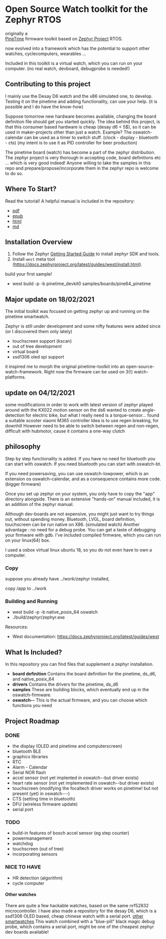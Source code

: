 # Open Source Watch toolkit for the  Zephyr RTOS

originally a  
[PineTime](https://www.pine64.org/pinetime/) firmware toolkit based on [Zephyr Project](https://www.zephyrproject.org/) RTOS.

now evolved into a framework which has the potential to support other watches, cyclecomputers, wearables ...

Included in this toolkit is a virtual watch, which you can run on your computer. (no real watch, devboard, debugprobe is needed!)


## Contributing to this project



I mainly use the Desay D6 watch and the x86 simulated one, to develop.
Testing it on the pinetime and adding functionality, can use your help.
(it is possible and I do have the know-how)

Suppose tomorrow new hardware becomes available, changing the board definition file should get you started quickly.
The idea behind this project, is that this consumer based hardware is cheap (desay d6 < 5$), so it can be used in maker-projects other than just a watch.
Example? The oswatch-calendar can be used as a timer to switch stuff. (clock - display - bluetooth - cts)
(my intent is to use it as PID controller for beer production)

The pinetime board (watch) has become a part of the zephyr distribution. 
The zephyr project is very thorough in accepting code, board definitions etc ... which is very good indeed!
Anyone willing to take the samples in this repo and prepare/propose/incorporate them in the zephyr repo is welcome to do so.


## Where To Start?
Read the tutorial! A helpful manual is included in the repository:
 - [pdf](oswatch.pdf)
 - [epub](opensourcewatch.epub)
 - [html](https://najnesnaj.github.io/pinetime-zephyr/html)
 - [md](https://najnesnaj.github.io/pinetime-zephyr/)

## Installation Overview
1. Follow the Zephyr [Getting Started Guide](https://docs.zephyrproject.org/latest/getting_started/index.html) to install zephyr SDK and tools.
2. Install `west` meta tool (https://docs.zephyrproject.org/latest/guides/west/install.html).


build your first sample!

 - west build -p -b pinetime_devkit0 samples/boards/pine64_pinetime


## Major update on 18/02/2021

The initial toolkit was focused on getting zephyr up and running on the pinetime smartwatch.

Zephyr is still under development and some nifty features were added since (or I discovered them only lately)

 - touchscreen support (kscan)
 - out of tree development
 - virtual board
 - ssd1306 oled spi support

it inspired me to morph the original pinetime-toolkit into an open-source-watch-framework.
Right now the firmware can be used on 3(!) watch-platforms.

## update on 04/12/2021

some modifications in order to work with latest version of zephyr
played around with the KX022 motion sensor on the ds6
wanted to create angle-detection for electric bike, but what I really need is a torque-sensor...
found a suitable scooter xiaomi M365 controller
Idea is to use regen breaking, for downhill 
However need to be able to switch between regen and non-regen, difficult with hubmotor, cause it contains a one-way clutch




## philosophy
Step by step functionality is added.
If you have no need for bluetooth you can start with oswatch.
If you need bluetooth you can start with oswatch-bt.

If you need powersaving, you can use oswatch-lowpower, which is an extension os oswatch-calendar, and as a consequence contains more code. (bigger firmware)

Once you set up zephyr on your system, you only have to copy the "app" directory alongside.
There is an extensive "hands-on" manual included, it is an addition of the zephyr manual.

Although dev-boards are not expensive, you might just want to try things out, without spending money.
Bluetooth, LVGL, board definition, touchscreen can be run native on X86. (simulated watch)
Another advantage : no need for a debug probe.
You can get a taste of debugging your firmware with gdb.
I've included compiled firmware, which you can run on your linux(64)  box.

I used a osbox virtual linux ubuntu 18, so you do not even have to own a computer.

### Copy
suppose you already have ../work/zephyr installed,

copy /app to ../work
### Building and Running
-	west build -p -b native_posix_64 oswatch
-	./build/zephyr/zephyr.exe


Resources:
- West documentation: https://docs.zephyrproject.org/latest/guides/west


## What Is Included?
In this repository you can find files that supplement a zephyr installation.

* **board definition** Contains the board definition for the pinetime, ds_d6, and native_posix_64
* **drivers** Contains the drivers for the pinetime, ds_d6
* **samples** These are building blocks, which eventually end up in the oswatch-firmware. 
* **oswatch--** This is the actual firmware, and you can choose which functions you need 

## Project Roadmap
### DONE
- the display (OLED and pinetime and computerscreen)
- bluetooth BLE
- graphics libraries
- RTC
- Alarm - Calendar
- Serial NOR flash 
- accel sensor (not yet implented in oswatch--but driver exists)
- heart rate sensor (not yet implemented in oswatch--but driver exists)
- touchscreen (modifying the focaltech driver works on pinetime! but not present (yet) in oswatch---)
- CTS (setting time in bluetooth)
- DFU (wireless firmware update)
- serial port

### TODO
- build-in features of bosch accel sensor (eg step counter)
- powermanagement
- watchdog
- touchscreen (out of tree)
- incorporating sensors

### NICE TO HAVE 
- HR detection (algorithm)
- cycle computer

#### Other watches 

There are quite a few hackable watches, based on the same nrf52832 microcontroller.
I have also made a repository for the desay D6, which is a ssd1306 OLED based, cheap chinese watch with a serial port.
[other smartwatches](https://github.com/najnesnaj/dsd6-zephyr)
This watch combined with a "blue-pill" black magic debug probe, which contains a serial port, might be one of the cheapest zephyr dev boards available!


